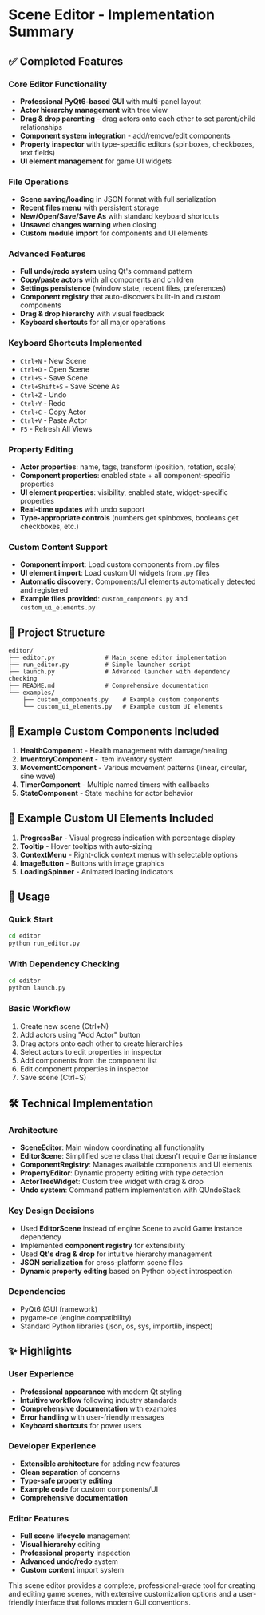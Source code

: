 # Scene Editor - Implementation Summary

## ✅ Completed Features

### Core Editor Functionality
- **Professional PyQt6-based GUI** with multi-panel layout
- **Actor hierarchy management** with tree view
- **Drag & drop parenting** - drag actors onto each other to set parent/child relationships
- **Component system integration** - add/remove/edit components
- **Property inspector** with type-specific editors (spinboxes, checkboxes, text fields)
- **UI element management** for game UI widgets

### File Operations
- **Scene saving/loading** in JSON format with full serialization
- **Recent files menu** with persistent storage
- **New/Open/Save/Save As** with standard keyboard shortcuts
- **Unsaved changes warning** when closing
- **Custom module import** for components and UI elements

### Advanced Features
- **Full undo/redo system** using Qt's command pattern
- **Copy/paste actors** with all components and children
- **Settings persistence** (window state, recent files, preferences)
- **Component registry** that auto-discovers built-in and custom components
- **Drag & drop hierarchy** with visual feedback
- **Keyboard shortcuts** for all major operations

### Keyboard Shortcuts Implemented
- `Ctrl+N` - New Scene
- `Ctrl+O` - Open Scene  
- `Ctrl+S` - Save Scene
- `Ctrl+Shift+S` - Save Scene As
- `Ctrl+Z` - Undo
- `Ctrl+Y` - Redo
- `Ctrl+C` - Copy Actor
- `Ctrl+V` - Paste Actor
- `F5` - Refresh All Views

### Property Editing
- **Actor properties**: name, tags, transform (position, rotation, scale)
- **Component properties**: enabled state + all component-specific properties
- **UI element properties**: visibility, enabled state, widget-specific properties
- **Real-time updates** with undo support
- **Type-appropriate controls** (numbers get spinboxes, booleans get checkboxes, etc.)

### Custom Content Support
- **Component import**: Load custom components from .py files
- **UI element import**: Load custom UI widgets from .py files
- **Automatic discovery**: Components/UI elements automatically detected and registered
- **Example files provided**: `custom_components.py` and `custom_ui_elements.py`

## 📁 Project Structure

```
editor/
├── editor.py              # Main scene editor implementation
├── run_editor.py          # Simple launcher script
├── launch.py              # Advanced launcher with dependency checking
├── README.md              # Comprehensive documentation
└── examples/
    ├── custom_components.py    # Example custom components
    └── custom_ui_elements.py   # Example custom UI elements
```

## 🎯 Example Custom Components Included

1. **HealthComponent** - Health management with damage/healing
2. **InventoryComponent** - Item inventory system
3. **MovementComponent** - Various movement patterns (linear, circular, sine wave)
4. **TimerComponent** - Multiple named timers with callbacks
5. **StateComponent** - State machine for actor behavior

## 🎨 Example Custom UI Elements Included

1. **ProgressBar** - Visual progress indication with percentage display
2. **Tooltip** - Hover tooltips with auto-sizing
3. **ContextMenu** - Right-click context menus with selectable options
4. **ImageButton** - Buttons with image graphics
5. **LoadingSpinner** - Animated loading indicators

## 🚀 Usage

### Quick Start
```bash
cd editor
python run_editor.py
```

### With Dependency Checking
```bash
cd editor  
python launch.py
```

### Basic Workflow
1. Create new scene (Ctrl+N)
2. Add actors using "Add Actor" button
3. Drag actors onto each other to create hierarchies  
4. Select actors to edit properties in inspector
5. Add components from the component list
6. Edit component properties in inspector
7. Save scene (Ctrl+S)

## 🛠️ Technical Implementation

### Architecture
- **SceneEditor**: Main window coordinating all functionality
- **EditorScene**: Simplified scene class that doesn't require Game instance
- **ComponentRegistry**: Manages available components and UI elements
- **PropertyEditor**: Dynamic property editing with type detection
- **ActorTreeWidget**: Custom tree widget with drag & drop
- **Undo system**: Command pattern implementation with QUndoStack

### Key Design Decisions
- Used **EditorScene** instead of engine Scene to avoid Game instance dependency
- Implemented **component registry** for extensibility
- Used **Qt's drag & drop** for intuitive hierarchy management
- **JSON serialization** for cross-platform scene files
- **Dynamic property editing** based on Python object introspection

### Dependencies
- PyQt6 (GUI framework)
- pygame-ce (engine compatibility)  
- Standard Python libraries (json, os, sys, importlib, inspect)

## ✨ Highlights

### User Experience
- **Professional appearance** with modern Qt styling
- **Intuitive workflow** following industry standards
- **Comprehensive documentation** with examples
- **Error handling** with user-friendly messages
- **Keyboard shortcuts** for power users

### Developer Experience  
- **Extensible architecture** for adding new features
- **Clean separation** of concerns
- **Type-safe property editing** 
- **Example code** for custom components/UI
- **Comprehensive documentation**

### Editor Features
- **Full scene lifecycle** management
- **Visual hierarchy** editing
- **Professional property** inspection
- **Advanced undo/redo** system
- **Custom content** import system

This scene editor provides a complete, professional-grade tool for creating and editing game scenes, with extensive customization options and a user-friendly interface that follows modern GUI conventions.
